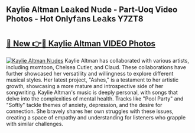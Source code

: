 ## Kaylie Altman Le𝚊ked N𝚞de - Part-Uoq Video Photos - Hot Onlyf𝚊ns Le𝚊ks Y7ZT8

# <h2><a href="http://ab17860.deff.icu/?id=Kaylie+Altman">🔗 New 👉🔴 Kaylie Altman VIDEO Photos</a></h2>

[![Kaylie Altman N𝚞des](https://i.imgur.com/rIISA9y.gif)](http://ab17860.deff.icu/?id=Kaylie+Altman)
Kaylie Altman has collaborated with various artists, including mxmtoon, Chelsea Cutler, and Claud. These collaborations have further showcased her versatility and willingness to explore different musical styles. Her latest project, "Ashes," is a testament to her artistic growth, showcasing a more mature and introspective side of her songwriting. Kaylie Altman's music is deeply personal, with songs that delve into the complexities of mental health. Tracks like "Pool Party" and "Softly" tackle themes of anxiety, depression, and the desire for connection. She bravely shares her own struggles with these issues, creating a space of empathy and understanding for listeners who grapple with similar challenges.
